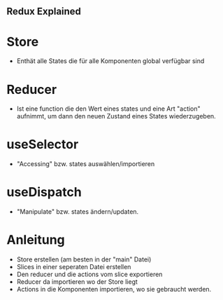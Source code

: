 ## Redux Explained

# Store

- Enthät alle States die für alle Komponenten global verfügbar sind

# Reducer

- Ist eine function die den Wert eines states und eine Art "action" aufnimmt, um dann den neuen Zustand eines States wiederzugeben.

# useSelector

- "Accessing" bzw. states auswählen/importieren

# useDispatch

- "Manipulate" bzw. states ändern/updaten.

# Anleitung

- Store erstellen (am besten in der "main" Datei)
- Slices in einer seperaten Datei erstellen
- Den reducer und die actions vom slice exportieren
- Reducer da importieren wo der Store liegt
- Actions in die Komponenten importieren, wo sie gebraucht werden.
